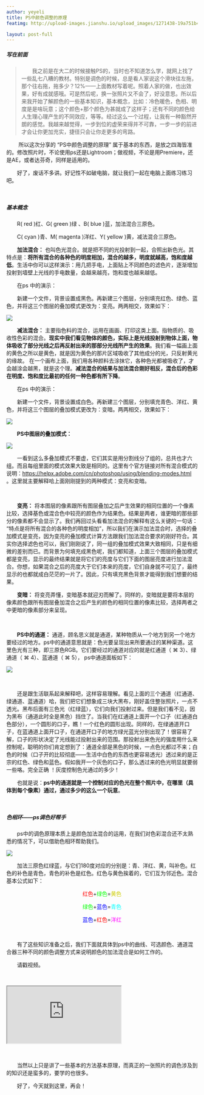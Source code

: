 ```yaml
---
author: yeyeli
title: PS中颜色调整的原理
featimg: http://upload-images.jianshu.io/upload_images/1271438-19a751b401dee78b.jpg?imageMogr2/auto-orient/strip%7CimageView2/2/w/1240

layout: post-full
---
```

##### 写在前面

>&emsp;&emsp;我之前是在大二的时候接触PS的，当时也不知道怎么学，就网上找了一些乱七八糟的教材。特别是调色的时候，总是看人家说这个滑块往左拖，那个往右拖，拖多少？12%——上面教材写着呢。照着人家的做，也出效果，好有成就感哦。可是然后呢，换一张照片又不会了，好没意思。所以后来我开始了解颜色的一些基本知识，基本概念，比如：冷色暖色，色相、明度是是啥玩意；这个颜色+那个颜色为甚就成了这样子；还有不同的颜色给人生理心理产生的不同效应，等等。经过这么一个过程，让我有一种豁然开朗的感觉。我越来越觉得，一步到位的虚荣来得并不可靠，一步一步的前进才会让你更加充实，捷径只会让你走更多的弯路。

&emsp;&emsp; 所以这次分享的 “PS中颜色调整的原理” 属于基本的东西，是放之四海皆准的。修改照片时，不论使用ps还是Lightroom；做视频，不论是用Premiere，还是AE，或者达芬奇，同样是适用的。

&emsp;&emsp;好了，废话不多讲。好记性不如破电脑，就让我们一起在电脑上面练习练习吧。

&emsp;&emsp;

##### 基本概念

&emsp;&emsp;R( red )红、G( green )绿 、B( blue )蓝，加法混合三原色。

&emsp;&emsp;C( cyan )青、M( magenta )洋红、Y( yellow )黄，减法混合三原色。

&emsp;&emsp;**加法混合：** 也叫色光混合。就是把不同的光投射到一起，合照出新色光。其特点是：**将所有混合的各种色的明度相加，混合的越多，明度就越高，饱和度越低**。生活中你可以这样演示：用几把手电，上面贴上不同颜色的滤色片，逐渐增加投射到墙壁上光线的手电数量，会越来越亮，饱和度也越来越低。


&emsp;&emsp;在ps 中的演示：

&emsp;&emsp;新建一个文件，背景设置成黑色。再新建三个图层，分别填充红色、绿色、蓝色，并将这三个图层的叠加模式更改为：变亮。两两相交，效果如下：

![](http://upload-images.jianshu.io/upload_images/1271438-6300fcba579d1380.jpg?imageMogr2/auto-orient/strip%7CimageView2/2/w/1240)

&emsp;&emsp;**减法混合：** 主要指色料的混合，运用在画画、打印这类上面。指物质的、吸收性色彩的混合。**现实中我们看见物体的颜色，实际上是光线投射到物体上面，物体吸收了部分光线之后再反射出来的那部分光线所产生的效果**。我们看一幅画上面的黄色之所以是黄色，就是因为黄色的那片区域吸收了其他成分的光，只反射黄光的缘故。 在一个画布上面，我们用各种颜料去涂抹它，各种色光都被吸收了，才会越涂会越黑，就是这个理。**减法混合的结果与加法混合刚好相反，混合后的色彩在明度、饱和度比最初的任何一种色都有所下降**。

&emsp;&emsp;在ps 中的演示：

&emsp;&emsp;新建一个文件，背景设置成白色。再新建三个图层，分别填充青色、洋红、黄色，并将这三个图层的叠加模式更改为：变暗。两两相交，效果如下：

![](http://upload-images.jianshu.io/upload_images/1271438-7eb3b2bbf4482006.jpg?imageMogr2/auto-orient/strip%7CimageView2/2/w/1240)

&emsp;&emsp;**PS中图层的叠加模式：**

![](http://upload-images.jianshu.io/upload_images/1271438-50498405556c6087.jpeg?imageMogr2/auto-orient/strip%7CimageView2/2/w/1240)

&emsp;&emsp;一看到这么多叠加模式不要虚，它们其实是用分割线分了组的，总共也才六组。而且每组里面的模式效果大致是相同的。这里有个官方链接对所有混合模式的说明：<a href="https://helpx.adobe.com/cn/photoshop/using/blending-modes.html" target="_blank">https://helpx.adobe.com/cn/photoshop/using/blending-modes.html</a> 。这里就主要解释哈上面刚刚提到的两种模式：变亮和变暗。

&emsp;&emsp;

&emsp;&emsp;**变亮：** 将本图层的像素跟所有图层叠加之后产生效果的相同位置的一个像素比较，选择基色或混合色中较亮的颜色作为结果色。结果是两者，谁更暗的那些部分的像素都不会显示了。我们再回过头看看加法混合的解释有这么关键的一句话： “特点是将所有混合的各种色的明度相加”，所以我们在演示加法混合时，选择的叠加模式是变亮，因为变亮的叠加模式计算方法跟我们加法混合要求的刚好符合。其实你选择滤色也可以，我们刚刚说了，同一组的叠加模式效果大致相同，只是有细微的差别而已。而背景为何填充成黑色呢，我们都知道，上面三个图层的叠加模式都是变亮，显示的最终结果就是将它们的亮度与它们下面的图层亮度进行加法混合。你想，如果混合之后的亮度大于它们本来的亮度，它们自身就不可见了，最终显示的也都就成白茫茫的一片了。因此，只有填充黑色背景才能得到我们想要的结果。

&emsp;&emsp;**变暗：** 将变亮弄懂，变暗基本就迎刃而解了。同样的，变暗就是要将本层的像素颜色跟所有图层叠加混合之后产生的颜色的相同位置的像素比较，选择两者之中更暗的像素部分来呈现。

&emsp;&emsp;

&emsp;&emsp;**PS中的通道：** 通道，顾名思义就是通道，某种物质从一个地方到另一个地方要经过的地方。ps中的通道意思就是：色光要呈现出来所要通过的某种渠道。这里色光有三种，即三原色RGB。它们要经过的通道对应的就是红通道（ ⌘ 3）、绿通道（ ⌘ 4）、蓝通道（ ⌘ 5）， ps中通道面板如下：

![](http://upload-images.jianshu.io/upload_images/1271438-e7bd2353d7eb274b.png?imageMogr2/auto-orient/strip%7CimageView2/2/w/1240)

&emsp;&emsp;

&emsp;&emsp;还是跟生活联系起来解释吧，这样容易理解。看见上面的三个通道（红通道、绿通道、蓝通道）哈，我们把它们想象成三块大黑布，刚好盖住整张照片，一点不透光。黑布后面有三色光（红绿蓝），它们向我们投射过来。但是我们看不见，因为黑布（通道此时全是黑色）挡住了。当我们在红通道上面开一个口子（红通道白色部分），一个圆形的口子，瞧！一个红色的圆形出现。同样的，在绿通道开口子，在蓝通道上面开口子，在通道开口子的地方绿光蓝光分别出现了！很容易了解，口子的形状决定了光线能过投射出来的范围。那投射出来色光的强度用什么来控制呢，聪明的你们肯定想到了：通道全部是黑色的时候，一点色光都过不来；白色的时候（口子开的比较彻底——生活中白色的东西也更容易透光）透过来的是正宗的红色、绿色和蓝色。假如我开一个灰色的口子，那么透过来的色光明显就要弱一些咯。完全正确 ！灰度控制色光通过的多少！

&emsp;&emsp;也就是说：**ps中的通道就是一个控制对应的色光在整个照片中，在哪里（具体到每个像素）通过，通过多少的这么一个玩意**。

&emsp;&emsp;

##### 色相环——ps调色好帮手

&emsp;&emsp;ps中的调色原理本质上是颜色加法混合的运用，在我们对色彩混合还不太熟悉的情况下，可以借助色相环帮助我们。

![](http://upload-images.jianshu.io/upload_images/1271438-9dff865711e97ac0.jpg?imageMogr2/auto-orient/strip%7CimageView2/2/w/1240)

&emsp;&emsp;加法三原色红绿蓝，与它们180度对应的分别是：青、洋红、黄，叫补色。红色的补色是青色，青色的补色是红色。红色与黄色挨着的，它们互为邻近色。混合基本公式如下：

<style type="text/css">
.red{
    color:#ff0000;
}
.green{
    color:#00ff00;
}
.blue{
    color:#0000ff;
}
.cyan{
    color:#00ffff;
}
.yellow{
    color:#cccc00;
}
.magenta{
    color:#ff00ff;
}
.hold_view{
    text-align:center;
}

</style>

<div class="hold_view">
<p><span class="red">红色</span>+<span class="green">绿色</span>=<span class="yellow">黄色</span></p>
<p><span class="green">绿色</span>+<span class="blue">蓝色</span>=<span class="cyan">青色</span></p>
<p><span class="blue">蓝色</span>+<span class="red">红色</span>=<span class="magenta">洋红</span></p>
</div>

&emsp;&emsp;

&emsp;&emsp;有了这些知识准备之后，我们下面就具体到ps中的曲线、可选颜色、通道混合器三种不同的颜色调整方式来说明颜色的加法混合是如何工作的。

&emsp;&emsp;请戳视频。

&emsp;&emsp;

<div class="video-container video-container-ajustment">
      <iframe src="https://v.qq.com/iframe/player.html?vid=j03416zlwot&tiny=0&auto=0" webkitallowfullscreen="" mozallowfullscreen="" allowfullscreen=""></iframe>
</div>

&emsp;&emsp;

&emsp;&emsp;当然以上只是讲了一些基本的方法基本原理，而真正的一张照片的调色涉及到的知识还是蛮多的，要学的也很多。

&emsp;&emsp;好了，今天就到这里，再会！








